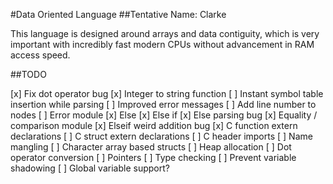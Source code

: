 #Data Oriented Language
##Tentative Name: Clarke

This language is designed around arrays and data contiguity, which is very important with incredibly fast modern CPUs without advancement in RAM access speed.

##TODO

[x] Fix dot operator bug
[x] Integer to string function
[ ] Instant symbol table insertion while parsing
[ ] Improved error messages
[ ] Add line number to nodes
[ ] Error module
[x] Else
[x] Else if
[x] Else parsing bug
[x] Equality / comparison module
[x] Elseif weird addition bug
[x] C function extern declarations
[ ] C struct extern declarations
[ ] C header imports
[ ] Name mangling
[ ] Character array based structs
[ ] Heap allocation
[ ] Dot operator conversion
[ ] Pointers
[ ] Type checking
[ ] Prevent variable shadowing
[ ] Global variable support?
